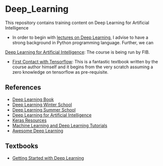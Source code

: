 # Deep_Learning
This repository contains training content on Deep Learning for Artificial Intelligence

* In order to begin with [lectures on Deep Learning](https://upc-mai-dl.github.io/), I advise to have a strong background in Python programming language. Further, we can 

[Deep Learning for Artificial Intelligence](http://dlai.deeplearning.barcelona/): The course is being run by FIB. 

* [First Contact with Tensorflow](http://jorditorres.org/research-teaching/tensorflow/first-contact-with-tensorflow-book/first-contact-with-tensorflow/): This is a fantastic textbook written by the course author himself and it begins from the very scratch assuming a zero knowledge on tensorflow as pre-requisite. 

## References
* [Deep Learning Book](http://www.deeplearningbook.org/)
* [Deep Learning Winter School](https://telecombcn-dl.github.io/2018-idl/)
* [Deep Learning Summer School](https://telecombcn-dl.github.io/2018-dlcv/)
* [Deep Learning for Artificial Intelligence](https://telecombcn-dl.github.io/2017-dlai/)
* [Keras Resources](https://github.com/fchollet/keras-resources/blob/master/README.md)
* [Machine Learning and Deep Learning Tutorials](https://github.com/ujjwalkarn/Machine-Learning-Tutorials)
* [Awesome Deep Learning](https://github.com/ChristosChristofidis/awesome-deep-learning#tutorials)

## Textbooks
* [Getting Started with Deep Learning]()
